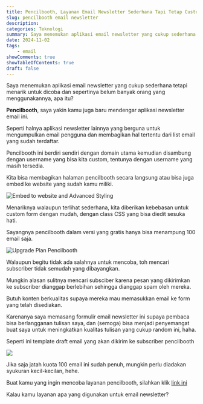 ```yaml
---
title: Pencilbooth, Layanan Email Newsletter Sederhana Tapi Tetap Customable
slug: pencilbooth email newsletter
description: 
categories: Teknologi
summary: Saya menemukan aplikasi email newsletter yang cukup sederhana tapi tetap customable dan menarik untuk dicoba, sepertinya belum banyak orang yang menggunakannya. Aplikasi apa itu?
date: 2024-11-02
tags: 
    - email
showComments: true
showTableOfContents: true
draft: false
---
```


Saya menemukan aplikasi email newsletter yang cukup sederhana tetapi menarik untuk dicoba dan sepertinya belum banyak orang yang menggunakannya, apa itu?

**Pencilbooth**, saya yakin kamu juga baru mendengar aplikasi newsletter email ini.

Seperti halnya aplikasi newsletter lainnya yang berguna untuk mengumpulkan email pengguna dan membagikan hal tertentu dari list email yang sudah terdaftar. 

Pencilbooth ini berdiri sendiri dengan domain utama kemudian disambung dengan username yang bisa kita custom, tentunya dengan username yang masih tersedia.

Kita bisa membagikan halaman pencilbooth secara langsung atau bisa juga embed ke website yang sudah kamu miliki.

![Embed to website and Advanced Styling](img/pencilbooth/advanced.png "Fitur Embed dan Advanced Styling")

Menariknya walaupun terlihat sederhana, kita diberikan kebebasan untuk custom form dengan mudah, dengan class CSS yang bisa diedit sesuka hati.

Sayangnya pencilbooth dalam versi yang gratis hanya bisa menampung 100 email saja.

![Upgrade Plan Pencilbooth](img/pencilbooth/upgrade.png)

Walaupun begitu tidak ada salahnya untuk mencoba, toh mencari subscriber tidak semudah yang dibayangkan.

Mungkin alasan sulitnya mencari subsciber karena pesan yang dikirimkan ke subscriber dianggap berlebihan sehingga dianggap spam oleh mereka.

Butuh konten berkualitas supaya mereka mau memasukkan email ke form yang telah disediakan.

Karenanya saya memasang formulir email newsletter ini supaya pembaca bisa berlangganan tulisan saya, dan (semoga) bisa menjadi penyemangat buat saya untuk meningkatkan kualitas tulisan yang cukup random ini, haha.

Seperti ini template draft email yang akan dikirim ke subscriber pencilbooth

![](img/pencilbooth/takes.png)

Jika saja jatah kuota 100 email ini sudah penuh, mungkin perlu diadakan syukuran kecil-kecilan, hehe.

Buat kamu yang ingin mencoba layanan pencilbooth, silahkan klik [link ini](https://pencilbooth.com)

Kalau kamu layanan apa yang digunakan untuk email newsletter?
